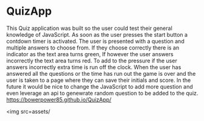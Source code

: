 # QuizApp

This Quiz application was built so the user could test their general knowledge of JavaScript. As soon as the user presses the start button a contdown timer is activated. The user is presented with a question and multiple answers to choose from. If they choose correctly there is an indicator as the text area turns green, If however the user answers incorrectly the text area turns red. To add to the pressure if the user answers incorrectly extra time is run off the clock. When the user has answered all the questions or the time has run out the game is over and the user is taken to a page where they can save their initials and score. In the future it would be nice to change the JavaScript to add more question and even leverage an api to genewrate random question to be added to the quiz.
https://bowerpower85.github.io/QuizApp/

<img src=assets/
